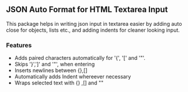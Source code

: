## JSON Auto Format for HTML Textarea Input

This package helps in writing json input in textarea easier by adding auto close for objects, lists etc., and adding indents for cleaner looking input.

### Features

 - Adds paired characters automatically for '{', '[' and '"'.
 - Skips '}',']' and '"', when entering
 - Inserts newlines between {},[]
 - Automatically adds Indent whereever necessary
 - Wraps selected text with {} ,[] and ""